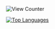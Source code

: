 <img src="https://komarev.com/ghpvc/?username=gav06&style=flat-square" alt="View Counter"/>

[![Top Languages](https://github-readme-stats-three-rho-34.vercel.app/api/top-langs/?username=Gav06&layout=compact&langs_count=8&exclude_repo=Gavhack)](https://github.com/anuraghazra/github-readme-stats)
